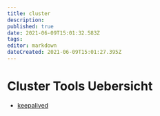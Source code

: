 ```yaml
---
title: cluster
description: 
published: true
date: 2021-06-09T15:01:32.583Z
tags: 
editor: markdown
dateCreated: 2021-06-09T15:01:27.395Z
---
```


# Cluster Tools Uebersicht

* [keepalived](../keepalived)
